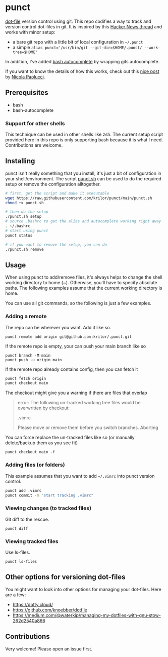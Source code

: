 # punct

[dot-file](https://en.wikipedia.org/wiki/Dot_file) version control using git. This repo codifies a way to track and version control dot-files in git. It is inspired by this [Hacker News thread](https://news.ycombinator.com/item?id=11071754) and works with minor setup:

* a bare git repo with a little bit of local configuration in `~/.punct`
* a simple `alias punct='/usr/bin/git --git-dir=$HOME/.punct/ --work-tree=$HOME'`

In addition, I've added [bash autocomplete](https://www.gnu.org/software/bash/manual/html_node/Programmable-Completion.html) by wrapping gits autocomplete.

If you want to know the details of how this works, check out this [nice post](https://www.atlassian.com/git/tutorials/dotfiles) by [Nicola Paolucci](https://twitter.com/durdn).

## Prerequisites

* bash
* bash-autocomplete

### Support for other shells

This technique can be used in other shells like zsh. The current setup script provided here in this repo is only supporting bash because it is what I need. Contributions are welcome.

## Installing

punct isn't really something that you install, it's just a bit of configuration in your shell/environment.
The script [punct.sh](./punct.sh) can be used to do the required setup or remove the configuration alltogether.

```bash
# first, get the script and make it executable
wget https://raw.githubusercontent.com/krilor/punct/main/punct.sh
chmod +x punct.sh

# then do the setup
./punct.sh setup
# source .bashrc to get the alias and autocomplete working right away
. ~/.bashrc
# start using punct
punct status

# if you want to remove the setup, you can do
./punct.sh remove

```

## Usage

When using punct to add/remove files, it's always helps to change the shell working directory to home (~).
Otherwise, you'll have to specify absolute paths. The following examples assume that the current working directory is home.

You can use all git commands, so the following is just a few examples.

### Adding a remote

The repo can be wherever you want. Add it like so.

```
punct remote add origin git@github.com:krilor/.punct.git
```

If the remote repo is empty, your can push your main branch like so

```
punct branch -M main
punct push -u origin main
```

If the remote repo already contains config, then you can fetch it

```bash
punct fetch origin
punct checkout main
```

The checkout might give you a warning if there are files that overlap

> error: The following un-tracked working tree files would be overwritten by checkout:
>
>	.vimrc
>
> Please move or remove them before you switch branches.
> Aborting

You can force replace the un-tracked files like so (or manually delete/backup them as you see fit)

```
punct checkout main -f
```

### Adding files (or folders)

This example assumes that you want to add `~/.vimrc` into punct version control.

```bash
punct add .vimrc
punct commit -m "start tracking .vimrc"
```

### Viewing changes (to tracked files)

Git diff to the rescue.

```
punct diff
```

### Viewing tracked files

Use ls-files.

```
punct ls-files
```

## Other options for versioning dot-files

You might want to look into other options for managing your dot-files. Here are a few:

* https://dotty.cloud/
* https://github.com/knoebber/dotfile
* https://medium.com/@waterkip/managing-my-dotfiles-with-gnu-stow-262d2540a866

## Contributions

Very welcome! Please open an issue first.
